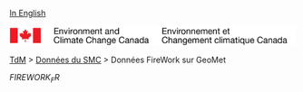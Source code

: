 [In English](geomet-firework_en.md)

![ECCC logo](../../img_eccc-logo.png)

[TdM](../../readme_fr.md) > [Données du SMC](../readme_fr.md) > Données FireWork sur GeoMet


$FIREWORK_FR$
